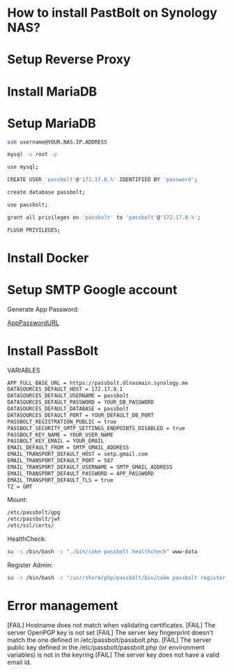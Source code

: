 # How to install PastBolt on Synology NAS?
# Setup Reverse Proxy

# Install MariaDB

# Setup MariaDB
```bash
ssh username@YOUR.NAS.IP.ADDRESS
```
```bash
mysql -u root -p
```
```bash
use mysql;
```
```bash
CREATE USER 'passbolt'@'172.17.0.%' IDENTIFIED BY 'password';
```
```bash
create database passbolt;
```
```bash
use passbolt;
```
```bash
grant all privileges on 'passbolt' to 'passbolt'@'172.17.0.%';
```
```bash
FLUSH PRIVILEGES;
```




# Install Docker

# Setup SMTP Google account
Generate App Password:

[AppPasswordURL](https://myaccount.google.com/apppasswords)

# Install PassBolt
VARIABLES
```bash
APP_FULL_BASE_URL = https://passbolt.dlnasmain.synology.me
DATASOURCES_DEFAULT_HOST = 172.17.0.1
DATASOURCES_DEFAULT_USERNAME = passbolt
DATASOURCES_DEFAULT_PASSWORD = YOUR_DB_PASSWORD
DATASOURCES_DEFAULT_DATABASE = passbolt
DATASOURCES_DEFAULT_PORT = YOUR_DEFAULT_DB_PORT
PASSBOLT_REGISTRATION_PUBLIC = true
PASSBOLT_SECURITY_SMTP_SETTINGS_ENDPOINTS_DISABLED = true
PASSBOLT_KEY_NAME = YOUR_USER_NAME
PASSBOLT_KEY_EMAIL = YOUR_EMAIL
EMAIL_DEFAULT_FROM = SMTP_GMAIL_ADDRESS
EMAIL_TRANSPORT_DEFAULT_HOST = smtp.gmail.com
EMAIL_TRANSPORT_DEFAULT_PORT = 587
EMAIL_TRANSPORT_DEFAULT_USERNAME = SMTP_GMAIL_ADDRESS
EMAIL_TRANSPORT_DEFAULT_PASSWORD = APP_PASSWORD
EMAIL_TRANSPORT_DEFAULT_TLS = true
TZ = GMT
```

Mount:
```bash
/etc/passbolt/gpg
/etc/passbolt/jwt
/etc/ssl/certs/
```

HealthCheck:
```bash
su -s /bin/bash -c "./bin/cake passbolt healthcheck" www-data
```

Register Admin:
```bash
su -s /bin/bash -c "/usr/share/php/passbolt/bin/cake passbolt register_user -u YOUREMAIL -f YOURFIRSTNAME -l YOURLASTNAME -r admin" www-data
```
# Error management
[FAIL] Hostname does not match when validating certificates. 
[FAIL] The server OpenPGP key is not set 
[FAIL] The server key fingerprint doesn't match the one defined in /etc/passbolt/passbolt.php.
[FAIL] The server public key defined in the /etc/passbolt/passbolt.php (or environment variables) is not in the keyring
[FAIL] The server key does not have a valid email id.

